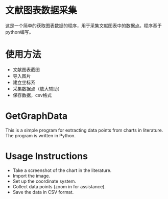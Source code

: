 # 文献图表数据采集
这是一个简单的获取图表数据的程序，用于采集文献图表中的数据点。程序基于python编写。
# 使用方法
* 文献图表截图
* 导入图片
* 建立坐标系
* 采集数据点（放大辅助）
* 保存数据，csv格式

# GetGraphData
This is a simple program for extracting data points from charts in literature. The program is written in Python.
# Usage Instructions
* Take a screenshot of the chart in the literature.
* Import the image.
* Set up the coordinate system.
* Collect data points (zoom in for assistance).
* Save the data in CSV format.
